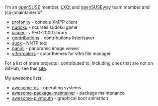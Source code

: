 I'm an [openSUSE](https://www.opensuse.org/) member,
[LXQt](https://lxqt-project.org/) and
[openSUSEway](https://en.opensuse.org/Portal:OpenSUSEway) team member and
(co-)maintainer of
* [profanity](https://github.com/profanity-im/profanity) - console XMPP client
* [nudoku](https://github.com/jubalh/nudoku) - ncurses sudoku game
* [jasper](https://github.com/jasper-software/jasper) - JPEG-2000 library
* [gontributions](https://github.com/jubalh/gontributions) - contributions lister/saver
* [suck](https://github.com/lazarus-pkgs/suck) - NNTP tool
* [panini](https://github.com/lazarus-pkgs/panini) - panoramic image viewer
* [vifm-colors](https://github.com/vifm/vifm-colors) - color themes for vifm file manager

For a list of more projects I contributed to, including ones that are not on GitHub, see this [site](http://iodoru.org/gontrib.html).

My awesome lists:
* [awesome-os](https://github.com/jubalh/awesome-os) - operating systems
* [awesome-package-maintainer](https://github.com/jubalh/awesome-package-maintainer) - package maintenance
* [awesome-plymouth](https://github.com/jubalh/awesome-plymouth) - graphical boot animation
